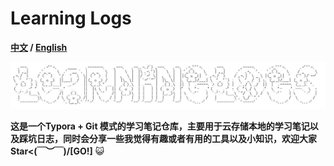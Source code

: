 # Learning Logs

**[中文](./README.md) / [English](./README_EN.md)**

![logo](./assets/logo.jpg)

**这是一个Typora + Git 模式的学习笔记仓库，主要用于云存储本地的学习笔记以及踩坑日志，同时会分享一些我觉得有趣或者有用的工具以及小知识，欢迎大家Star<(￣︶￣)/[GO!]** :smiley_cat:



